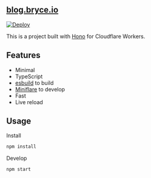 ## [blog.bryce.io](https://blog.bryce.io)

[![Deploy](https://github.com/brycedorn/blog/actions/workflows/deploy.yml/badge.svg)](https://github.com/brycedorn/blog/actions/workflows/deploy.yml)

This is a project built with [Hono](https://github.com/honojs/hono/) for Cloudflare Workers.

## Features

- Minimal
- TypeScript
- [esbuild](https://github.com/evanw/esbuild) to build
- [Miniflare](https://github.com/cloudflare/miniflare) to develop
- Fast
- Live reload

## Usage

Install

```sh
npm install
```

Develop

```sh
npm start
```
